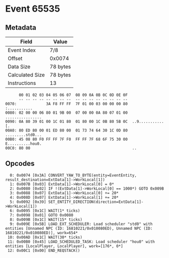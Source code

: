 # Event 65535

## Metadata

| Field           | Value    |
|-----------------|----------|
| Event Index     | 7/8      |
| Offset          | 0x0074   |
| Data Size       | 78 bytes |
| Calculated Size | 78 bytes |
| Instructions    | 13       |

```
      00 01 02 03 04 05 06 07  08 09 0A 0B 0C 0D 0E 0F
      -- -- -- -- -- -- -- --  -- -- -- -- -- -- -- --
0070:             3A F8 FF FF  7F 01 00 03 00 00 00 80      :...........
0080: 02 00 00 06 80 01 9B 00  07 00 00 0A 80 07 01 00  ................
0090: 0A 80 39 01 00 1C 01 80  01 80 00 1C 0B 80 5B 0C  ..9...........[.
00A0: 80 ED 80 00 01 ED 80 00  01 73 74 64 30 1C 0D 80  .........std0...
00B0: 45 08 80 F0 FF FF 7F F0  FF FF 7F 68 6F 75 30 00  E..........hou0.
00C0: 80 00                                             ..              
```

## Opcodes

```
  0: 0x0074 [0x3A] CONVERT_YAW_TO_BYTE(entity=EventEntity, result_destination=ExtData[1]->WorkLocal[1])
  1: 0x007B [0x03] ExtData[1]->WorkLocal[0] = 0*
  2: 0x0080 [0x02] IF !(ExtData[1]->WorkLocal[0] == 1000*) GOTO 0x009B
  3: 0x0088 [0x07] ExtData[1]->WorkLocal[0] += 20*
  4: 0x008D [0x07] ExtData[1]->WorkLocal[1] += 20*
  5: 0x0092 [0x39] SET_ENTITY_DIRECTION(direction=ExtData[1]->WorkLocal[1])
  6: 0x0095 [0x1C] WAIT(1* ticks)
  7: 0x0098 [0x01] GOTO 0x0080
  8: 0x009B [0x1C] WAIT(15* ticks)
  9: 0x009E [0x5B] LOAD_EXT_SCHEDULER: Load scheduler "std0" with entities [Unnamed NPC (ID: 16810221/0x010080ED), Unnamed NPC (ID: 16810221/0x010080ED)], work=654*
 10: 0x00AD [0x1C] WAIT(30* ticks)
 11: 0x00B0 [0x45] LOAD_SCHEDULED_TASK: Load scheduler "hou0" with entities [LocalPlayer, LocalPlayer], work=[176*, 0*]
 12: 0x00C1 [0x00] END_REQSTACK()
```
